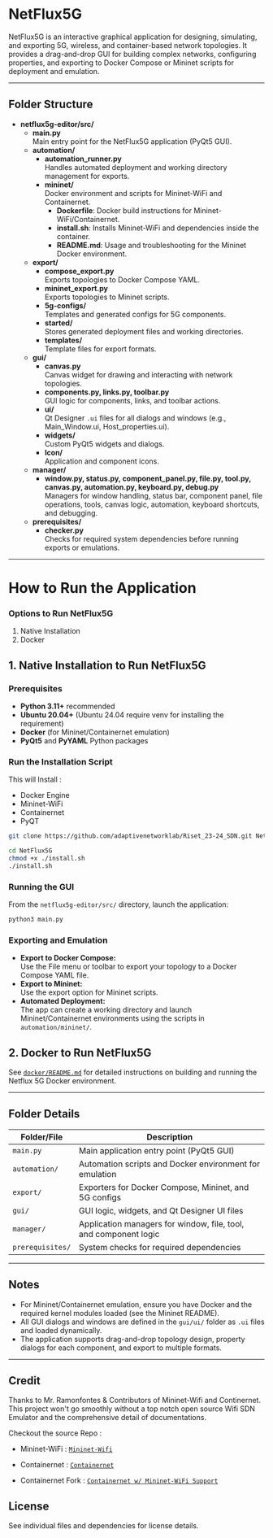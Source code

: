 # NetFlux5G

NetFlux5G is an interactive graphical application for designing, simulating, and exporting 5G, wireless, and container-based network topologies. It provides a drag-and-drop GUI for building complex networks, configuring properties, and exporting to Docker Compose or Mininet scripts for deployment and emulation.

---

## Folder Structure

- **netflux5g-editor/src/**
  - **main.py**  
    Main entry point for the NetFlux5G application (PyQt5 GUI).
  - **automation/**
    - **automation_runner.py**  
      Handles automated deployment and working directory management for exports.
    - **mininet/**  
      Docker environment and scripts for Mininet-WiFi and Containernet.
      - **Dockerfile**: Docker build instructions for Mininet-WiFi/Containernet.
      - **install.sh**: Installs Mininet-WiFi and dependencies inside the container.
      - **README.md**: Usage and troubleshooting for the Mininet Docker environment.
  - **export/**
    - **compose_export.py**  
      Exports topologies to Docker Compose YAML.
    - **mininet_export.py**  
      Exports topologies to Mininet scripts.
    - **5g-configs/**  
      Templates and generated configs for 5G components.
    - **started/**  
      Stores generated deployment files and working directories.
    - **templates/**  
      Template files for export formats.
  - **gui/**
    - **canvas.py**  
      Canvas widget for drawing and interacting with network topologies.
    - **components.py, links.py, toolbar.py**  
      GUI logic for components, links, and toolbar actions.
    - **ui/**  
      Qt Designer `.ui` files for all dialogs and windows (e.g., Main_Window.ui, Host_properties.ui).
    - **widgets/**  
      Custom PyQt5 widgets and dialogs.
    - **Icon/**  
      Application and component icons.
  - **manager/**
    - **window.py, status.py, component_panel.py, file.py, tool.py, canvas.py, automation.py, keyboard.py, debug.py**  
      Managers for window handling, status bar, component panel, file operations, tools, canvas logic, automation, keyboard shortcuts, and debugging.
  - **prerequisites/**
    - **checker.py**  
      Checks for required system dependencies before running exports or emulations.

---

# How to Run the Application

### Options to Run NetFlux5G

1. Native Installation
2. Docker

## 1. Native Installation to Run NetFlux5G

### Prerequisites

- **Python 3.11+** recommended
- **Ubuntu 20.04+** (Ubuntu 24.04 require venv for installing the requirement)
- **Docker** (for Mininet/Containernet emulation)
- **PyQt5** and **PyYAML** Python packages

### Run the Installation Script

This will Install :
- Docker Engine
- Mininet-WiFi
- Containernet
- PyQT

```sh
git clone https://github.com/adaptivenetworklab/Riset_23-24_SDN.git NetFlux5G
```

```sh
cd NetFlux5G
chmod +x ./install.sh
./install.sh
```

### Running the GUI

From the `netflux5g-editor/src/` directory, launch the application:
```sh
python3 main.py
```

### Exporting and Emulation

- **Export to Docker Compose:**  
  Use the File menu or toolbar to export your topology to a Docker Compose YAML file.
- **Export to Mininet:**  
  Use the export option for Mininet scripts.
- **Automated Deployment:**  
  The app can create a working directory and launch Mininet/Containernet environments using the scripts in `automation/mininet/`.

## 2. Docker to Run NetFlux5G

See [`docker/README.md`](docker/README.md) for detailed instructions on building and running the Netflux 5G Docker environment.

---

## Folder Details

| Folder/File                | Description                                                                 |
|----------------------------|-----------------------------------------------------------------------------|
| `main.py`                  | Main application entry point (PyQt5 GUI)                                    |
| `automation/`              | Automation scripts and Docker environment for emulation                     |
| `export/`                  | Exporters for Docker Compose, Mininet, and 5G configs                       |
| `gui/`                     | GUI logic, widgets, and Qt Designer UI files                                |
| `manager/`                 | Application managers for window, file, tool, and component logic            |
| `prerequisites/`           | System checks for required dependencies                                     |

---

## Notes

- For Mininet/Containernet emulation, ensure you have Docker and the required kernel modules loaded (see the Mininet README).
- All GUI dialogs and windows are defined in the `gui/ui/` folder as `.ui` files and loaded dynamically.
- The application supports drag-and-drop topology design, property dialogs for each component, and export to multiple formats.

---

## Credit

Thanks to Mr. Ramonfontes & Contributors of Mininet-Wifi and Continernet. This project won't go smoothly without a top notch open source Wifi SDN Emulator and the comprehensive detail of documentations.

Checkout the source Repo :

- Mininet-WiFi : [`Mininet-Wifi`](https://github.com/intrig-unicamp/mininet-wifi)

- Containernet : [`Containernet`](https://github.com/containernet/containernet)

- Containernet Fork : [`Containernet w/ Mininet-WiFi Support`](https://github.com/ramonfontes/containernet)

## License

See individual files and dependencies for license details.
